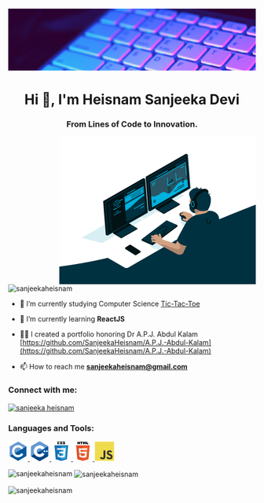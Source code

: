 ![logo](https://github.com/SanjeekaHeisnam/SanjeekaHeisnam/blob/main/Banner.png)
<h1 align="center">Hi 👋, I'm Heisnam Sanjeeka Devi</h1>
<h3 align="center">From Lines of Code to Innovation.</h3>
<img align="right"alt="coding" width="400" src="coding.gif">

<p align="left"> <img src="https://komarev.com/ghpvc/?username=sanjeekaheisnam&label=Profile%20views&color=0e75b6&style=flat" alt="sanjeekaheisnam" /> </p>

- 🔭 I’m currently studying Computer Science [Tic-Tac-Toe](https://github.com/SanjeekaHeisnam/Tic-Tac-Toe)

- 🌱 I’m currently learning **ReactJS**

- 👨‍💻 I created a portfolio honoring Dr A.P.J. Abdul Kalam [https://github.com/SanjeekaHeisnam/A.P.J.-Abdul-Kalam](https://github.com/SanjeekaHeisnam/A.P.J.-Abdul-Kalam)

- 📫 How to reach me **sanjeekaheisnam@gmail.com**

<h3 align="left">Connect with me:</h3>
<p align="left">
<a href="https://linkedin.com/in/sanjeeka heisnam" target="blank"><img align="center" src="https://raw.githubusercontent.com/rahuldkjain/github-profile-readme-generator/master/src/images/icons/Social/linked-in-alt.svg" alt="sanjeeka heisnam" height="30" width="40" /></a>
</p>

<h3 align="left">Languages and Tools:</h3>
<p align="left"> <a href="https://www.cprogramming.com/" target="_blank" rel="noreferrer"> <img src="https://raw.githubusercontent.com/devicons/devicon/master/icons/c/c-original.svg" alt="c" width="40" height="40"/> </a> <a href="https://www.w3schools.com/cpp/" target="_blank" rel="noreferrer"> <img src="https://raw.githubusercontent.com/devicons/devicon/master/icons/cplusplus/cplusplus-original.svg" alt="cplusplus" width="40" height="40"/> </a> <a href="https://www.w3schools.com/css/" target="_blank" rel="noreferrer"> <img src="https://raw.githubusercontent.com/devicons/devicon/master/icons/css3/css3-original-wordmark.svg" alt="css3" width="40" height="40"/> </a> <a href="https://www.w3.org/html/" target="_blank" rel="noreferrer"> <img src="https://raw.githubusercontent.com/devicons/devicon/master/icons/html5/html5-original-wordmark.svg" alt="html5" width="40" height="40"/> </a> <a href="https://developer.mozilla.org/en-US/docs/Web/JavaScript" target="_blank" rel="noreferrer"> <img src="https://raw.githubusercontent.com/devicons/devicon/master/icons/javascript/javascript-original.svg" alt="javascript" width="40" height="40"/> </a> </p>

<p><img align="left" src="https://github-readme-stats.vercel.app/api/top-langs?username=sanjeekaheisnam&show_icons=true&locale=en&layout=compact" alt="sanjeekaheisnam" /></p>

<p>&nbsp;<img align="center" src="https://github-readme-stats.vercel.app/api?username=sanjeekaheisnam&show_icons=true&locale=en" alt="sanjeekaheisnam" /></p>

<p><img align="center" src="https://github-readme-streak-stats.herokuapp.com/?user=sanjeekaheisnam&" alt="sanjeekaheisnam" /></p>
